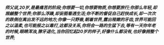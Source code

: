 ***师父说,20岁,是最痛苦的阶段;你想要一切,你想要物质,你想要旅行;你那么年轻,却觊觎整个世界;你那么浮躁,却妄图看透生活;你不断的督促自己赶快成长,却一次次的跌倒在离出发不远的地方;你像一只野兽,朝着世界,露出稚嫩的牙齿,世界可能回之以温柔,也可能报之以毒打,这都没关系,你将会一路的生猛下去,等有一天你年老的时候,眼睛浑浊,獠牙退化,当你回忆起20岁的样子,好像什么都没有,也好像拥整个世界;***